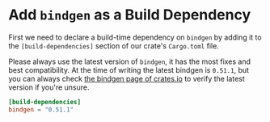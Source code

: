 # Add `bindgen` as a Build Dependency

First we need to declare a build-time dependency on `bindgen` by adding it to
the `[build-dependencies]` section of our crate's `Cargo.toml` file.

Please always use the latest version of `bindgen`, it has the most fixes and
best compatibility. At the time of writing the latest bindgen is `0.51.1`, but
you can always check [the bindgen page of
crates.io](https://crates.io/crates/bindgen) to verify the latest version if
you're unsure.

```toml
[build-dependencies]
bindgen = "0.51.1"
```
